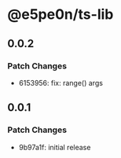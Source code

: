 # @e5pe0n/ts-lib

## 0.0.2

### Patch Changes

- 6153956: fix: range() args

## 0.0.1

### Patch Changes

- 9b97a1f: initial release
